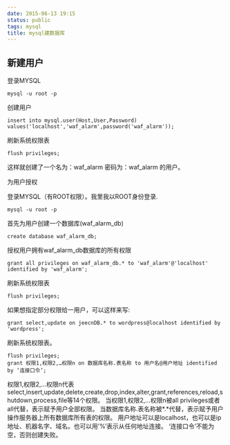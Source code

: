 ```yaml
---
date: 2015-06-13 19:15
status: public
tags: mysql
title: mysql建数据库
---
```


## 新建用户
 
登录MYSQL

    mysql -u root -p

创建用户

    insert into mysql.user(Host,User,Password) values('localhost','waf_alarm',password('waf_alarm'));

刷新系统权限表

	flush privileges;

这样就创建了一个名为：waf_alarm 密码为：waf_alarm 的用户。
 
为用户授权
 
登录MYSQL（有ROOT权限）。我里我以ROOT身份登录.

    mysql -u root -p

首先为用户创建一个数据库(waf_alarm_db)

    create database waf_alarm_db;

授权用户拥有waf_alarm_db数据库的所有权限

    grant all privileges on waf_alarm_db.* to 'waf_alarm'@'localhost' identified by 'waf_alarm';
    
刷新系统权限表

    flush privileges;

 
如果想指定部分权限给一用户，可以这样来写:

	grant select,update on jeecnDB.* to wordpress@localhost identified by 'wordpress';

刷新系统权限表。

	flush privileges;
    grant 权限1,权限2,…权限n on 数据库名称.表名称 to 用户名@用户地址 identified by ‘连接口令’;

 
权限1,权限2,…权限n代表select,insert,update,delete,create,drop,index,alter,grant,references,reload,shutdown,process,file等14个权限。
当权限1,权限2,…权限n被all privileges或者all代替，表示赋予用户全部权限。
当数据库名称.表名称被*.*代替，表示赋予用户操作服务器上所有数据库所有表的权限。
用户地址可以是localhost，也可以是ip地址、机器名字、域名。也可以用’%’表示从任何地址连接。
‘连接口令’不能为空，否则创建失败。